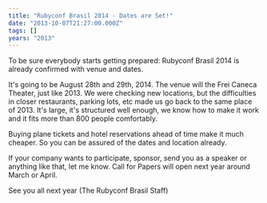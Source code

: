 ```yaml
---
title: "Rubyconf Brasil 2014 - Dates are Set!"
date: "2013-10-07T21:27:00.000Z"
tags: []
years: "2013"
---
```


<p></p>
<p></p>
<p>To be sure everybody starts getting prepared: Rubyconf Brasil 2014 is already confirmed with venue and dates.</p>
<p>It's going to be August 28th and 29th, 2014. The venue will the Frei Caneca Theater, just like 2013. We were checking new locations, but the difficulties in closer restaurants, parking lots, etc made us go back to the same place of 2013. It's large, it's structured well enough, we know how to make it work and it fits more than 800 people comfortably.</p>
<p>Buying plane tickets and hotel reservations ahead of time make it much cheaper. So you can be assured of the dates and location already.</p>
<p>If your company wants to participate, sponsor, send you as a speaker or anything like that, let me know. Call for Papers will open next year around March or April.</p>
<p>See you all next year (The Rubyconf Brasil Staff)</p>
<p></p>